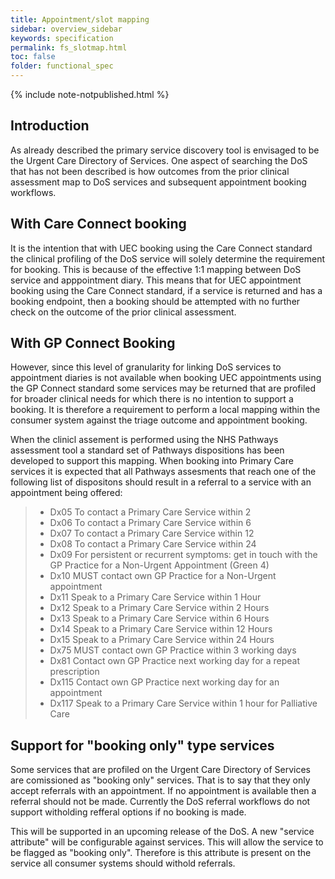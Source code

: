 ```yaml
---
title: Appointment/slot mapping
sidebar: overview_sidebar
keywords: specification
permalink: fs_slotmap.html
toc: false
folder: functional_spec
---
```


{% include note-notpublished.html %}

## Introduction

As already described the primary service discovery tool is envisaged to be the Urgent Care Directory of Services. One aspect of searching the DoS that has not been described is how outcomes from the prior clinical assessment map to DoS services and subsequent appointment booking workflows. 

## With Care Connect booking

It is the intention that with UEC booking using the Care Connect standard the clinical profiling of the DoS service will solely determine the requirement for booking. This is because of the effective 1:1 mapping between DoS service and apppointment diary. This means that for UEC appointment booking using the Care Connect standard, if a service is returned and has a booking endpoint, then a booking should be attempted with no further check on the outcome of the prior clinical assessment.

## With GP Connect Booking

However, since this level of granularity for linking DoS services to appointment diaries is not available when booking UEC appointments using the GP Connect standard some services may be returned that are profiled for broader clinical needs for which there is no intention to support a booking. It is therefore a requirement to perform a local mapping within the consumer system against the triage outcome and appointment booking.

When the clinicl assement is performed using the NHS Pathways assessment tool a standard set of Pathways dispositions has been developed to support this mapping. When booking into Primary Care services it is expected that all Pathways assesments that reach one of the following list of dispositons should result in a referral to a service with an appointment being offered:

> * Dx05 To contact a Primary Care Service within 2
> * Dx06 To contact a Primary Care Service within 6
> * Dx07 To contact a Primary Care Service within 12
> * Dx08 To contact a Primary Care Service within 24
> * Dx09 For persistent or recurrent symptoms: get in touch with the GP Practice for a Non-Urgent Appointment (Green 4)
> * Dx10 MUST contact own GP Practice for a Non-Urgent appointment
> * Dx11 Speak to a Primary Care Service within 1 Hour
> * Dx12 Speak to a Primary Care Service within 2 Hours
> * Dx13 Speak to a Primary Care Service within 6 Hours
> * Dx14 Speak to a Primary Care Service within 12 Hours
> * Dx15 Speak to a Primary Care Service within 24 Hours
> * Dx75 MUST contact own GP Practice within 3 working days
> * Dx81 Contact own GP Practice next working day for a repeat prescription
> * Dx115 Contact own GP Practice next working day for an appointment
> * Dx117 Speak to a Primary Care Service within 1 hour for Palliative Care

## Support for "booking only" type services

Some services that are profiled on the Urgent Care Directory of Services are comissioned as "booking only" services. That is to say that they only accept referrals with an appointment. If no appointment is available then a referral should not be made.
Currently the DoS referral workflows do not support witholding refferal options if no booking is made. 

This will be supported in an upcoming release of the DoS. A new "service attribute" will be configurable against services. This will allow the service to be flagged as "booking only". Therefore is this attribute is present on the service all consumer systems should withold referrals.
